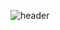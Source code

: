 ![header](https://capsule-render.vercel.app/api?type=slice&color=gradient&customColorList=0,2,2,5,30&height=300&section=header&text=Jiyeong's%20Github&&fontColor=ffffff&fontSize=70)
